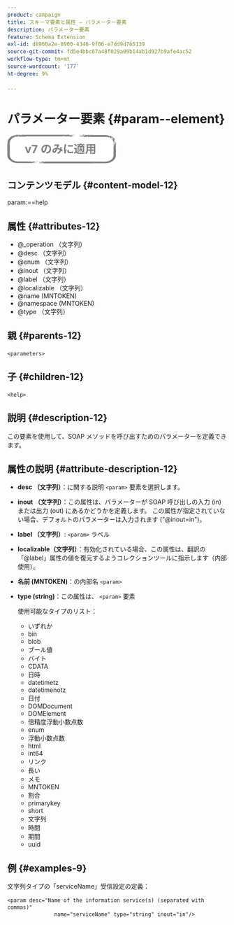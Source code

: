 ```yaml
---
product: campaign
title: スキーマ要素と属性 — パラメーター要素
description: パラメーター要素
feature: Schema Extension
exl-id: d8960a2e-6900-4346-9f06-e7dd9d7b5139
source-git-commit: fd5e4bbc87a48f029a09b14ab1d927b9afe4ac52
workflow-type: tm+mt
source-wordcount: '177'
ht-degree: 9%

---
```


# パラメーター要素 {#param--element}

![](../../../assets/v7-only.svg)

## コンテンツモデル {#content-model-12}

param:==help

## 属性 {#attributes-12}

* @_operation （文字列）
* @desc （文字列）
* @enum （文字列）
* @inout （文字列）
* @label （文字列）
* @localizable （文字列）
* @name (MNTOKEN)
* @namespace (MNTOKEN)
* @type （文字列）

## 親 {#parents-12}

`<parameters>`

## 子 {#children-12}

`<help>`

## 説明 {#description-12}

この要素を使用して、SOAP メソッドを呼び出すためのパラメーターを定義できます。

## 属性の説明 {#attribute-description-12}

* **desc （文字列）**：に関する説明 `<param>` 要素を選択します。
* **inout （文字列）**：この属性は、パラメーターが SOAP 呼び出しの入力 (in) または出力 (out) にあるかどうかを定義します。 この属性が指定されていない場合、デフォルトのパラメーターは入力されます (&quot;@inout=in&quot;)。
* **label （文字列）**: `<param>` ラベル
* **localizable（文字列）**：有効化されている場合、この属性は、翻訳の「@label」属性の値を復元するようコレクションツールに指示します（内部使用）。
* **名前 (MNTOKEN)**：の内部名 `<param>`
* **type (string)**：この属性は、 `<param>` 要素

  使用可能なタイプのリスト：

   * いずれか
   * bin
   * blob
   * ブール値
   * バイト
   * CDATA
   * 日時
   * datetimetz
   * datetimenotz
   * 日付
   * DOMDocument
   * DOMElement
   * 倍精度浮動小数点数
   * enum
   * 浮動小数点数
   * html
   * int64
   * リンク
   * 長い
   * メモ
   * MNTOKEN
   * 割合
   * primarykey
   * short
   * 文字列
   * 時間
   * 期間
   * uuid

## 例 {#examples-9}

文字列タイプの「serviceName」受信設定の定義：

```
<param desc="Name of the information service(s) (separated with commas)"
               name="serviceName" type="string" inout="in"/>
```
